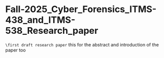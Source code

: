 # Fall-2025_Cyber_Forensics_ITMS-438_and_ITMS-538_Research_paper

`\first draft research paper`
this for the abstract and introduction of the paper too
